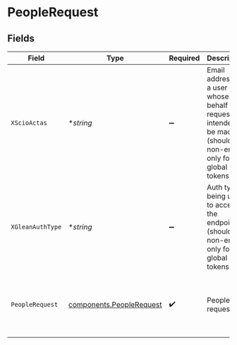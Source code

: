 # PeopleRequest


## Fields

| Field                                                                                                                    | Type                                                                                                                     | Required                                                                                                                 | Description                                                                                                              | Example                                                                                                                  |
| ------------------------------------------------------------------------------------------------------------------------ | ------------------------------------------------------------------------------------------------------------------------ | ------------------------------------------------------------------------------------------------------------------------ | ------------------------------------------------------------------------------------------------------------------------ | ------------------------------------------------------------------------------------------------------------------------ |
| `XScioActas`                                                                                                             | **string*                                                                                                                | :heavy_minus_sign:                                                                                                       | Email address of a user on whose behalf the request is intended to be made (should be non-empty only for global tokens). |                                                                                                                          |
| `XGleanAuthType`                                                                                                         | **string*                                                                                                                | :heavy_minus_sign:                                                                                                       | Auth type being used to access the endpoint (should be non-empty only for global tokens).                                |                                                                                                                          |
| `PeopleRequest`                                                                                                          | [components.PeopleRequest](../../models/components/peoplerequest.md)                                                     | :heavy_check_mark:                                                                                                       | People request                                                                                                           | {<br/>"obfuscatedIds": [<br/>"abc123",<br/>"abc456"<br/>]<br/>}                                                          |
